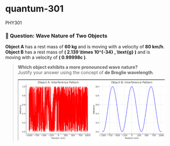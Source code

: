 # quantum-301
PHY301

### 🧪 Question: Wave Nature of Two Objects

**Object A** has a rest mass of **60 kg** and is moving with a velocity of **80 km/h**.  
**Object B** has a rest mass of **\( 2.139 \times 10^{-34} \, \text{g} \)** and is moving with a velocity of **\( 0.99998c \)**.

> **Which object exhibits a more pronounced wave nature?**  
> Justify your answer using the concept of **de Broglie wavelength**.
>
> ![Graph](https://raw.githubusercontent.com/mehedieh/quantum-301/refs/heads/main/Screenshot%202025-04-17%20090818.png)

